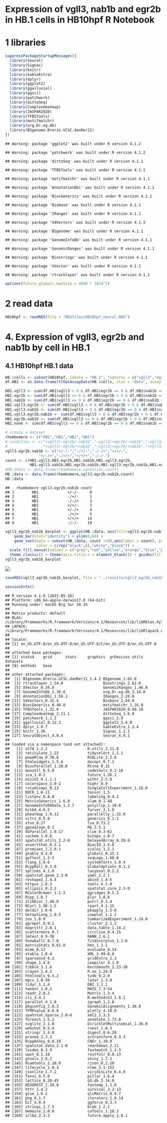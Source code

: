 Expression of vgll3, nab1b and egr2b in HB.1 cells in HB10hpf R Notebook
================

# 1 libraries

``` r
suppressPackageStartupMessages({
  library(Seurat)
  library(Signac)
  library(knitr)
  library(kableExtra)
  library(dplyr)
  library(ggplot2)
  library(ggalluvial)
  library(ggsci)
  library(patchwork)
  library(dittoSeq)
  library(ComplexHeatmap)
  library(JASPAR2020)
  library(TFBSTools)
  library(motifmatchr)
  library(org.Dr.eg.db)
  library(BSgenome.Drerio.UCSC.danRer11)
})
```

    ## Warning: package 'ggplot2' was built under R version 4.1.2

    ## Warning: package 'patchwork' was built under R version 4.1.2

    ## Warning: package 'dittoSeq' was built under R version 4.1.1

    ## Warning: package 'TFBSTools' was built under R version 4.1.1

    ## Warning: package 'motifmatchr' was built under R version 4.1.1

    ## Warning: package 'AnnotationDbi' was built under R version 4.1.1

    ## Warning: package 'BiocGenerics' was built under R version 4.1.1

    ## Warning: package 'Biobase' was built under R version 4.1.1

    ## Warning: package 'IRanges' was built under R version 4.1.1

    ## Warning: package 'S4Vectors' was built under R version 4.1.3

    ## Warning: package 'BSgenome' was built under R version 4.1.1

    ## Warning: package 'GenomeInfoDb' was built under R version 4.1.1

    ## Warning: package 'GenomicRanges' was built under R version 4.1.1

    ## Warning: package 'Biostrings' was built under R version 4.1.1

    ## Warning: package 'XVector' was built under R version 4.1.1

    ## Warning: package 'rtracklayer' was built under R version 4.1.1

``` r
options(future.globals.maxSize = 4000 * 1024^2)
```

# 2 read data

``` r
HB10hpf <- readRDS(file = "RDSfiles/HB10hpf_neural.RDS")
```

# 4. Expression of vgll3, egr2b and nab1b by cell in HB.1

## 4.1 HB10hpf HB.1 data

``` r
HB.1cells <- subset(HB10hpf, idents = "HB.1", features = c("vgll3","egr2b","nab1b"))
df.HB1 <- as.data.frame(t(GetAssayData(HB.1cells, slot = "data", assay = "SCT")))

HB1.vgll3 <- sum(df.HB1$vgll3 > 0 & df.HB1$egr2b == 0 & df.HB1$nab1b == 0) 
HB1.egr2b <- sum(df.HB1$vgll3 == 0 & df.HB1$egr2b > 0 & df.HB1$nab1b == 0) 
HB1.nab1b <- sum(df.HB1$vgll3 == 0 & df.HB1$egr2b == 0 & df.HB1$nab1b > 0) 
HB1.vgll3.egr2b <- sum(df.HB1$vgll3 > 0 & df.HB1$egr2b > 0 & df.HB1$nab1b == 0) 
HB1.vgll3.nab1b <- sum(df.HB1$vgll3 > 0 & df.HB1$egr2b == 0 & df.HB1$nab1b > 0) 
HB1.vgll3.egr2b.nab1b <- sum(df.HB1$vgll3 > 0 & df.HB1$egr2b > 0 & df.HB1$nab1b > 0) 
HB1.egr2b.nab1b <- sum(df.HB1$vgll3 == 0 & df.HB1$egr2b > 0 & df.HB1$nab1b > 0) 
HB1.none <- sum(df.HB1$vgll3 == 0 & df.HB1$egr2b == 0 & df.HB1$nab1b == 0)

# create a dataset
rhombomere <- c("HB1","HB1","HB1","HB1")
# condition <- c("+vgll3/-egr2b/-nab1b","-vgll3/+egr2b/-nab1b","-vgll3/-egr2b/+nab1b","+vgll3/+egr2b/-nab1b",
#                "+vgll3/-egr2b/+nab1b","-vgll3/+egr2b/+nab1b","+vgll3/+egr2b/+nab1b","-vgll3/-egr2b/-nab1b")
vgll3.egr2b.nab1b <- c("+/-/-","-/+/-","-/-/+","+/+/-",
               "+/-/+","-/+/+","+/+/+","-/-/-")
count <- c(HB1.vgll3,HB1.egr2b,HB1.nab1b,HB1.vgll3.egr2b,
           HB1.vgll3.nab1b,HB1.egr2b.nab1b,HB1.vgll3.egr2b.nab1b,HB1.none)
#HB.1data <- data.frame(rhombomere,condition,count)
HB.1data <- data.frame(rhombomere,vgll3.egr2b.nab1b,count)
HB.1data
```

    ##   rhombomere vgll3.egr2b.nab1b count
    ## 1        HB1             +/-/-     8
    ## 2        HB1             -/+/-     1
    ## 3        HB1             -/-/+     3
    ## 4        HB1             +/+/-     3
    ## 5        HB1             +/-/+     4
    ## 6        HB1             -/+/+     5
    ## 7        HB1             +/+/+    14
    ## 8        HB1             -/-/-    19

``` r
vgll3_egr2b_nab1b_barplot <- ggplot(HB.1data, aes(fill=vgll3.egr2b.nab1b, y=count, x=rhombomere)) + 
    geom_bar(stat="identity") + ylim(0,60) +
    geom_text(data = subset(HB.1data, count !=0),aes(label = count), position = position_stack(vjust = 0.5), 
              color = c(rep("black",6),"white","black")) +
  scale_fill_manual(values = c("grey","red","yellow","orange","blue","purple","green","black")) +
  theme_classic() + theme(axis.title.x = element_blank()) + guides(fill=guide_legend(title="vgll3/egr2b/nab1b"))
vgll3_egr2b_nab1b_barplot
```

![](Figure6_vgll3_nab1b_egr2b_barplot_files/figure-gfm/barplot-1.png)<!-- -->

``` r
saveRDS(vgll3_egr2b_nab1b_barplot, file = "../results/vgll3_egr2b_nab1b_barplot.RDS")
```

``` r
sessionInfo()
```

    ## R version 4.1.0 (2021-05-18)
    ## Platform: x86_64-apple-darwin17.0 (64-bit)
    ## Running under: macOS Big Sur 10.16
    ## 
    ## Matrix products: default
    ## BLAS:   /Library/Frameworks/R.framework/Versions/4.1/Resources/lib/libRblas.dylib
    ## LAPACK: /Library/Frameworks/R.framework/Versions/4.1/Resources/lib/libRlapack.dylib
    ## 
    ## locale:
    ## [1] en_US.UTF-8/en_US.UTF-8/en_US.UTF-8/C/en_US.UTF-8/en_US.UTF-8
    ## 
    ## attached base packages:
    ## [1] stats4    grid      stats     graphics  grDevices utils     datasets 
    ## [8] methods   base     
    ## 
    ## other attached packages:
    ##  [1] BSgenome.Drerio.UCSC.danRer11_1.4.2 BSgenome_1.62.0                    
    ##  [3] rtracklayer_1.54.0                  Biostrings_2.62.0                  
    ##  [5] XVector_0.34.0                      GenomicRanges_1.46.0               
    ##  [7] GenomeInfoDb_1.30.0                 org.Dr.eg.db_3.14.0                
    ##  [9] AnnotationDbi_1.56.1                IRanges_2.28.0                     
    ## [11] S4Vectors_0.32.4                    Biobase_2.54.0                     
    ## [13] BiocGenerics_0.40.0                 motifmatchr_1.16.0                 
    ## [15] TFBSTools_1.32.0                    JASPAR2020_0.99.10                 
    ## [17] ComplexHeatmap_2.11.1               dittoSeq_1.6.0                     
    ## [19] patchwork_1.1.2                     ggsci_2.9                          
    ## [21] ggalluvial_0.12.3                   ggplot2_3.4.0                      
    ## [23] dplyr_1.0.7                         kableExtra_1.3.4                   
    ## [25] knitr_1.36                          Signac_1.2.1                       
    ## [27] SeuratObject_4.0.4                  Seurat_4.0.1                       
    ## 
    ## loaded via a namespace (and not attached):
    ##   [1] utf8_1.2.2                  R.utils_2.11.0             
    ##   [3] reticulate_1.22             tidyselect_1.1.1           
    ##   [5] poweRlaw_0.70.6             RSQLite_2.2.8              
    ##   [7] htmlwidgets_1.5.4           docopt_0.7.1               
    ##   [9] BiocParallel_1.28.0         Rtsne_0.15                 
    ##  [11] munsell_0.5.0               codetools_0.2-18           
    ##  [13] ica_1.0-2                   future_1.26.1              
    ##  [15] miniUI_0.1.1.1              withr_2.5.0                
    ##  [17] colorspace_2.0-2            highr_0.9                  
    ##  [19] rstudioapi_0.13             SingleCellExperiment_1.16.0
    ##  [21] ROCR_1.0-11                 tensor_1.5                 
    ##  [23] listenv_0.8.0               labeling_0.4.2             
    ##  [25] MatrixGenerics_1.6.0        slam_0.1-48                
    ##  [27] GenomeInfoDbData_1.2.7      polyclip_1.10-0            
    ##  [29] bit64_4.0.5                 farver_2.1.0               
    ##  [31] pheatmap_1.0.12             parallelly_1.32.0          
    ##  [33] vctrs_0.5.0                 generics_0.1.1             
    ##  [35] xfun_0.27                   lsa_0.73.2                 
    ##  [37] ggseqlogo_0.1               R6_2.5.1                   
    ##  [39] doParallel_1.0.17           clue_0.3-62                
    ##  [41] cachem_1.0.6                bitops_1.0-7               
    ##  [43] spatstat.utils_2.2-0        DelayedArray_0.20.0        
    ##  [45] assertthat_0.2.1            BiocIO_1.4.0               
    ##  [47] promises_1.2.0.1            scales_1.2.1               
    ##  [49] gtable_0.3.0                globals_0.15.1             
    ##  [51] goftest_1.2-3               seqLogo_1.60.0             
    ##  [53] rlang_1.0.6                 systemfonts_1.0.4          
    ##  [55] RcppRoll_0.3.0              GlobalOptions_0.1.2        
    ##  [57] splines_4.1.0               lazyeval_0.2.2             
    ##  [59] spatstat.geom_2.3-0         yaml_2.2.1                 
    ##  [61] reshape2_1.4.4              abind_1.4-5                
    ##  [63] httpuv_1.6.3                tools_4.1.0                
    ##  [65] ellipsis_0.3.2              spatstat.core_2.3-0        
    ##  [67] RColorBrewer_1.1-2          ggridges_0.5.3             
    ##  [69] Rcpp_1.0.7                  plyr_1.8.6                 
    ##  [71] zlibbioc_1.40.0             purrr_0.3.4                
    ##  [73] RCurl_1.98-1.5              rpart_4.1-15               
    ##  [75] deldir_1.0-6                pbapply_1.5-0              
    ##  [77] GetoptLong_1.0.5            cowplot_1.1.1              
    ##  [79] zoo_1.8-9                   SummarizedExperiment_1.24.0
    ##  [81] ggrepel_0.9.1               cluster_2.1.2              
    ##  [83] magrittr_2.0.1              data.table_1.14.2          
    ##  [85] scattermore_0.7             circlize_0.4.15            
    ##  [87] lmtest_0.9-38               RANN_2.6.1                 
    ##  [89] SnowballC_0.7.0             fitdistrplus_1.1-6         
    ##  [91] matrixStats_0.61.0          hms_1.1.1                  
    ##  [93] mime_0.12                   evaluate_0.14              
    ##  [95] xtable_1.8-4                XML_3.99-0.8               
    ##  [97] sparsesvd_0.2               gridExtra_2.3              
    ##  [99] shape_1.4.6                 compiler_4.1.0             
    ## [101] tibble_3.1.6                KernSmooth_2.23-20         
    ## [103] crayon_1.4.2                R.oo_1.24.0                
    ## [105] htmltools_0.5.2             tzdb_0.2.0                 
    ## [107] mgcv_1.8-38                 later_1.3.0                
    ## [109] tidyr_1.1.4                 DBI_1.1.1                  
    ## [111] tweenr_1.0.2                MASS_7.3-54                
    ## [113] readr_2.0.2                 Matrix_1.3-4               
    ## [115] cli_3.4.1                   R.methodsS3_1.8.1          
    ## [117] parallel_4.1.0              igraph_1.2.8               
    ## [119] pkgconfig_2.0.3             GenomicAlignments_1.30.0   
    ## [121] TFMPvalue_0.0.8             plotly_4.10.0              
    ## [123] spatstat.sparse_2.0-0       xml2_1.3.3                 
    ## [125] foreach_1.5.2               annotate_1.72.0            
    ## [127] svglite_2.1.0               DirichletMultinomial_1.36.0
    ## [129] webshot_0.5.4               rvest_1.0.3                
    ## [131] stringr_1.4.0               digest_0.6.28              
    ## [133] pracma_2.3.3                sctransform_0.3.3          
    ## [135] RcppAnnoy_0.0.19            CNEr_1.30.0                
    ## [137] spatstat.data_2.1-0         rmarkdown_2.11             
    ## [139] leiden_0.3.9                fastmatch_1.1-3            
    ## [141] uwot_0.1.10                 restfulr_0.0.13            
    ## [143] gtools_3.9.2                shiny_1.7.1                
    ## [145] Rsamtools_2.10.0            rjson_0.2.20               
    ## [147] lifecycle_1.0.3             nlme_3.1-153               
    ## [149] jsonlite_1.7.2              viridisLite_0.4.0          
    ## [151] fansi_0.5.0                 pillar_1.6.4               
    ## [153] lattice_0.20-45             GO.db_3.14.0               
    ## [155] KEGGREST_1.34.0             fastmap_1.1.0              
    ## [157] httr_1.4.2                  survival_3.2-13            
    ## [159] glue_1.6.2                  qlcMatrix_0.9.7            
    ## [161] png_0.1-7                   iterators_1.0.14           
    ## [163] bit_4.0.4                   ggforce_0.3.3              
    ## [165] stringi_1.7.5               blob_1.2.2                 
    ## [167] memoise_2.0.0               caTools_1.18.2             
    ## [169] irlba_2.3.3                 future.apply_1.8.1
